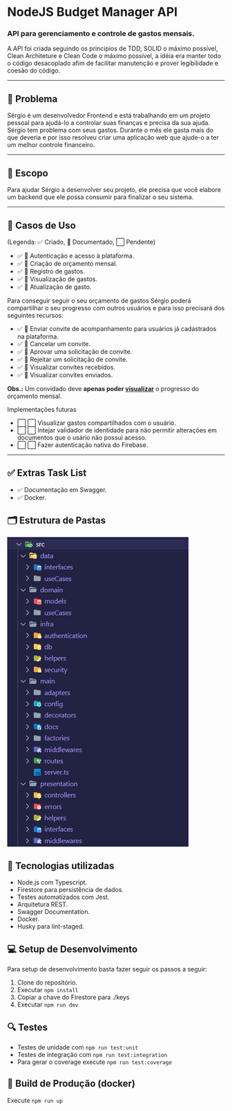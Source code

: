 # NodeJS Budget Manager API
### API para gerenciamento e controle de gastos mensais.
A API foi criada seguindo os principios de TDD, SOLID o máximo possível, Clean Architeture e Clean Code o máximo possível, a idéia era manter todo o código desacoplado afim de facilitar manutenção e prover legibilidade e coesão do código. 

---
## 🤔 Problema

Sérgio é um desenvolvedor Frontend e está trabalhando em um projeto pessoal para ajudá-lo a controlar suas finanças e precisa da sua ajuda. Sérgio tem problema com seus gastos. Durante o mês ele gasta mais do que deveria e por isso resolveu criar uma aplicação web que ajude-o a ter um melhor controle financeiro.

---

## 🚀 Escopo 

Para ajudar Sérgio a desenvolver seu projeto, ele precisa que você elabore um backend que ele possa consumir para finalizar o seu sistema.

---

## 🔎 Casos de Uso
(Legenda: ✅ Criado, 📝 Documentado, ⬜ Pendente)
- ✅ 📝 Autenticação e acesso à plataforma.
- ✅ 📝 Criação de orçamento mensal.
- ✅ 📝 Registro de gastos.
- ✅ 📝 Visualização de gastos.
- ✅ 📝 Atualização de gasto.

Para conseguir seguir o seu orçamento de gastos Sérgio poderá compartilhar o seu progresso com outros usuários e para isso precisará dos seguintes recursos:

- ✅ 📝 Enviar convite de acompanhamento para usuários já cadastrados na plataforma.
- ✅ 📝 Cancelar um convite.
- ✅ 📝 Aprovar uma solicitação de convite.
- ✅ 📝 Rejeitar um solicitação de convite.
- ✅ 📝 Visualizar convites recebidos.
- ✅ 📝 Visualizar convites enviados.

**Obs.:** Um convidado deve **apenas poder <u>visualizar</u>** o progresso do orçamento mensal.

Implementações futuras
- ⬜ ⬜ Visualizar gastos compartilhados com o usuário.
- ⬜ ⬜ Intejar validador de identidade para não permitir alterações em documentos que o usário não possui acesso.
- ⬜ ⬜ Fazer autenticação nativa do Firebase.

---
## ✅ Extras Task List

- ✅ Documentação em Swagger.
- ✅ Docker.
## 🗂️ Estrutura de Pastas
![](folder_structure.png)
## 🧱 Tecnologias utilizadas

- Node.js com Typescript.
- Firestore para persistência de dados.
- Testes automatizados com Jest.
- Arquitetura REST.
- Swagger Documentation.
- Docker.
- Husky para lint-staged.

## 💻 Setup de Desenvolvimento
Para setup de desenvolvimento basta fazer seguir os passos a seguir:
1. Clone do repositório.
2. Executar `npm install`
3. Copiar a chave do Firestore para ./keys
4. Executar `npm run dev`

## 🔍 Testes
- Testes de unidade com `npm run test:unit`
- Testes de integração com `npm run test:integration`
- Para gerar o coverage execute `npm run test:coverage`

## 🚀 Build de Produção (docker)
Execute `npm run up`

